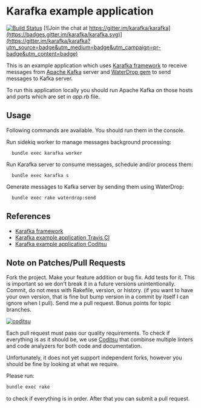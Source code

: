 # Karafka example application

[![Build Status](https://travis-ci.org/karafka/karafka-example-app.png)](https://travis-ci.org/karafka/karafka-example-app)
[![Join the chat at https://gitter.im/karafka/karafka](https://badges.gitter.im/karafka/karafka.svg)](https://gitter.im/karafka/karafka?utm_source=badge&utm_medium=badge&utm_campaign=pr-badge&utm_content=badge)

This is an example application which uses [Karafka framework](https://github.com/karafka/karafka
) to receive messages from [Apache Kafka](http://kafka.apache.org/) server and [WaterDrop gem](https://github.com/karafka/waterdrop) to send messages to Kafka server.

To run this application locally you should run Apache Kafka on those hosts and ports which are set in *app.rb* file.

## Usage

Following commands are available. You should run them in the console.

Run sidekiq worker to manage messages background processing:
```
  bundle exec karafka worker
```
Run Karafka server to consume messages, schedule and/or process them:
```
  bundle exec karafka s
```

Generate messages to Kafka server by sending them using WaterDrop:
```
  bundle exec rake waterdrop:send
```

## References

* [Karafka framework](https://github.com/karafka/karafka)
* [Karafka example application Travis CI](https://travis-ci.org/karafka/karafka-example-app)
* [Karafka example application Coditsu](https://app.coditsu.io/karafka/repositories/karafka-example-app)

## Note on Patches/Pull Requests

Fork the project.
Make your feature addition or bug fix.
Add tests for it. This is important so we don't break it in a future versions unintentionally.
Commit, do not mess with Rakefile, version, or history. (if you want to have your own version, that is fine but bump version in a commit by itself I can ignore when I pull). Send me a pull request. Bonus points for topic branches.

[![coditsu](https://coditsu.io/assets/quality_bar.svg)](https://app.coditsu.io/karafka/repositories/karafka-example-app)

Each pull request must pass our quality requirements. To check if everything is as it should be, we use [Coditsu](https://coditsu.io) that combinse multiple linters and code analyzers for both code and documentation.

Unfortunately, it does not yet support independent forks, however you should be fine by looking at what we require.

Please run:

```bash
bundle exec rake
```

to check if everything is in order. After that you can submit a pull request.
